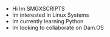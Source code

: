 - Hi Im SMGXSCRIPTS
- Im interested in Linux Systems
- Im currently learning Python
- Im looking to collaborate on Dam.OS
